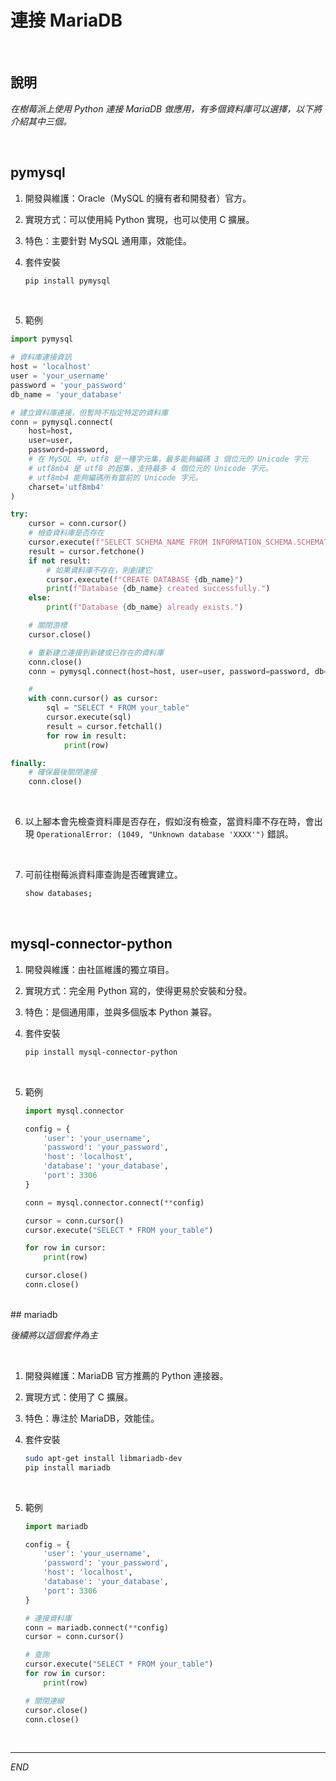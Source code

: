 # 連接 MariaDB

<br>

## 說明

_在樹莓派上使用 Python 連接 MariaDB 做應用，有多個資料庫可以選擇，以下將介紹其中三個。_

<br>

## pymysql

1. 開發與維護：Oracle（MySQL 的擁有者和開發者）官方。
2. 實現方式：可以使用純 Python 實現，也可以使用 C 擴展。
3. 特色：主要針對 MySQL 通用庫，效能佳。
4. 套件安裝

    ```bash
    pip install pymysql
    ```

<br>

5. 範例

```python
import pymysql

# 資料庫連接資訊
host = 'localhost'
user = 'your_username'
password = 'your_password'
db_name = 'your_database'

# 建立資料庫連接，但暫時不指定特定的資料庫
conn = pymysql.connect(
    host=host, 
    user=user, 
    password=password, 
    # 在 MySQL 中，utf8 是一種字元集，最多能夠編碼 3 個位元的 Unicode 字元
    # utf8mb4 是 utf8 的超集，支持最多 4 個位元的 Unicode 字元。
    # utf8mb4 能夠編碼所有當前的 Unicode 字元。
    charset='utf8mb4'
)

try:
    cursor = conn.cursor()
    # 檢查資料庫是否存在
    cursor.execute(f"SELECT SCHEMA_NAME FROM INFORMATION_SCHEMA.SCHEMATA WHERE SCHEMA_NAME = '{db_name}'")
    result = cursor.fetchone()
    if not result:
        # 如果資料庫不存在，則創建它
        cursor.execute(f"CREATE DATABASE {db_name}")
        print(f"Database {db_name} created successfully.")
    else:
        print(f"Database {db_name} already exists.")

    # 關閉游標
    cursor.close()

    # 重新建立連接到新建或已存在的資料庫
    conn.close()
    conn = pymysql.connect(host=host, user=user, password=password, db=db_name, charset='utf8mb4')

    # 
    with conn.cursor() as cursor:
        sql = "SELECT * FROM your_table"
        cursor.execute(sql)
        result = cursor.fetchall()
        for row in result:
            print(row)

finally:
    # 確保最後關閉連接
    conn.close()

```

<br>

6. 以上腳本會先檢查資料庫是否存在，假如沒有檢查，當資料庫不存在時，會出現 `OperationalError: (1049, "Unknown database 'XXXX'")` 錯誤。

<br>

7. 可前往樹莓派資料庫查詢是否確實建立。

    ```bash
    show databases;
    ```

<br>

## mysql-connector-python

1. 開發與維護：由社區維護的獨立項目。
2. 實現方式：完全用 Python 寫的，使得更易於安裝和分發。
3. 特色：是個通用庫，並與多個版本 Python 兼容。
4. 套件安裝

    ```bash
    pip install mysql-connector-python    
    ```

<br>

5. 範例

    ```python
    import mysql.connector

    config = {
        'user': 'your_username',
        'password': 'your_password',
        'host': 'localhost',
        'database': 'your_database',
        'port': 3306
    }

    conn = mysql.connector.connect(**config)

    cursor = conn.cursor()
    cursor.execute("SELECT * FROM your_table")

    for row in cursor:
        print(row)

    cursor.close()
    conn.close()
    ```


<br>
## mariadb

_後續將以這個套件為主_

<br>

1. 開發與維護：MariaDB 官方推薦的 Python 連接器。
2. 實現方式：使用了 C 擴展。
3. 特色：專注於 MariaDB，效能佳。
4. 套件安裝

    ```bash
    sudo apt-get install libmariadb-dev
    pip install mariadb
    ```

<br>

5. 範例

    ```python
    import mariadb

    config = {
        'user': 'your_username',
        'password': 'your_password',
        'host': 'localhost',
        'database': 'your_database',
        'port': 3306
    }

    # 連接資料庫
    conn = mariadb.connect(**config)
    cursor = conn.cursor()

    # 查詢
    cursor.execute("SELECT * FROM your_table")
    for row in cursor:
        print(row)

    # 關閉連線
    cursor.close()
    conn.close()
    ```


<br>

---

_END_